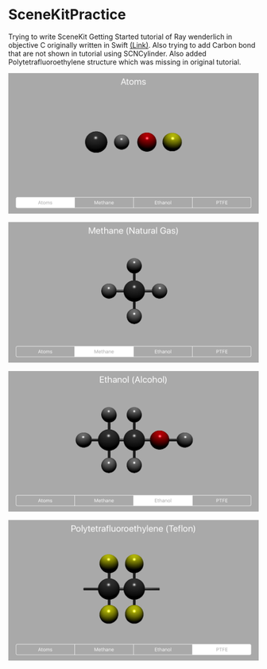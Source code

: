 # SceneKitPractice

Trying to write SceneKit Getting Started tutorial of Ray wenderlich in objective C originally written in Swift [(Link)](https://www.raywenderlich.com/83748/beginning-scene-kit-tutorial). Also trying to add Carbon bond that are not shown in tutorial using SCNCylinder. Also added Polytetrafluoroethylene structure which was missing in original tutorial.

![solarized palette](https://github.com/kazimunshimun/SceneKitPractice/blob/master/Screenshots/Atoms.png)

![solarized palette](https://github.com/kazimunshimun/SceneKitPractice/blob/master/Screenshots/Methane.png)

![solarized palette](https://github.com/kazimunshimun/SceneKitPractice/blob/master/Screenshots/Ethanol.png)

![solarized palette](https://github.com/kazimunshimun/SceneKitPractice/blob/master/Screenshots/Teflon.png)
